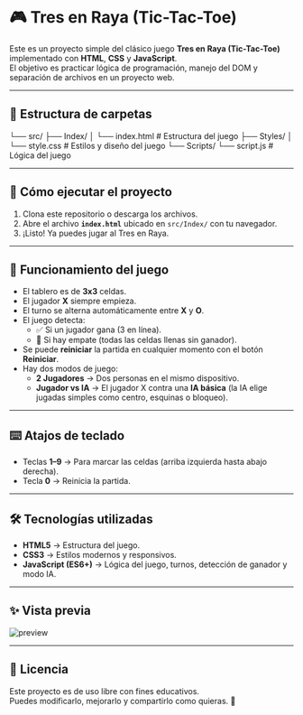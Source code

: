 # 🎮 Tres en Raya (Tic-Tac-Toe)

Este es un proyecto simple del clásico juego **Tres en Raya (Tic-Tac-Toe)** implementado con **HTML**, **CSS** y **JavaScript**.  
El objetivo es practicar lógica de programación, manejo del DOM y separación de archivos en un proyecto web.

---

## 📂 Estructura de carpetas

└── src/
├── Index/
│ └── index.html # Estructura del juego
├── Styles/
│ └── style.css # Estilos y diseño del juego
└── Scripts/
└── script.js # Lógica del juego



---

## 🚀 Cómo ejecutar el proyecto

1. Clona este repositorio o descarga los archivos.
2. Abre el archivo **`index.html`** ubicado en `src/Index/` con tu navegador.
3. ¡Listo! Ya puedes jugar al Tres en Raya.

---

## 🎲 Funcionamiento del juego

- El tablero es de **3x3** celdas.
- El jugador **X** siempre empieza.
- El turno se alterna automáticamente entre **X** y **O**.
- El juego detecta:
  - ✅ Si un jugador gana (3 en línea).
  - 🤝 Si hay empate (todas las celdas llenas sin ganador).
- Se puede **reiniciar** la partida en cualquier momento con el botón **Reiniciar**.
- Hay dos modos de juego:
  - **2 Jugadores** → Dos personas en el mismo dispositivo.
  - **Jugador vs IA** → El jugador X contra una **IA básica** (la IA elige jugadas simples como centro, esquinas o bloqueo).

---

## ⌨️ Atajos de teclado

- Teclas **1–9** → Para marcar las celdas (arriba izquierda hasta abajo derecha).
- Tecla **0** → Reinicia la partida.

---

## 🛠️ Tecnologías utilizadas

- **HTML5** → Estructura del juego.
- **CSS3** → Estilos modernos y responsivos.
- **JavaScript (ES6+)** → Lógica del juego, turnos, detección de ganador y modo IA.

---

## ✨ Vista previa

![preview](../../assets/muestra.png)  

---

## 📜 Licencia

Este proyecto es de uso libre con fines educativos.  
Puedes modificarlo, mejorarlo y compartirlo como quieras. 🎉
